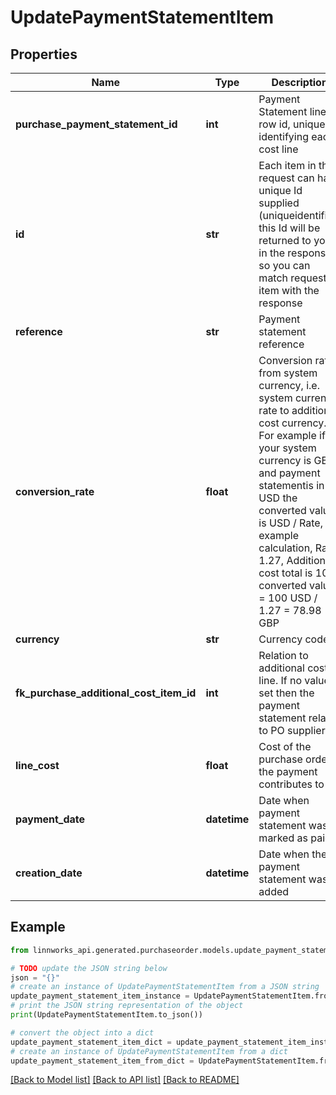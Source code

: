 # UpdatePaymentStatementItem


## Properties

Name | Type | Description | Notes
------------ | ------------- | ------------- | -------------
**purchase_payment_statement_id** | **int** | Payment Statement line row id, uniquely identifying each cost line | [optional] 
**id** | **str** | Each item in the request can have unique Id supplied (uniqueidentifier) this Id will be returned to you in the response so you can match request item with the response | [optional] 
**reference** | **str** | Payment statement reference | [optional] 
**conversion_rate** | **float** | Conversion rate from system currency, i.e. system currency rate to additional cost currency. For example if your system currency is GBP and payment statementis in USD the converted value is USD / Rate, example calculation, Rate 1.27, Additional cost total is 100, converted value &#x3D; 100 USD / 1.27 &#x3D; 78.98 GBP | [optional] 
**currency** | **str** | Currency code | [optional] 
**fk_purchase_additional_cost_item_id** | **int** | Relation to additional cost line. If no value is set then the payment statement relates to PO supplier | [optional] 
**line_cost** | **float** | Cost of the purchase order the payment contributes to | [optional] 
**payment_date** | **datetime** | Date when payment statement was marked as paid | [optional] 
**creation_date** | **datetime** | Date when the payment statement was added | [optional] 

## Example

```python
from linnworks_api.generated.purchaseorder.models.update_payment_statement_item import UpdatePaymentStatementItem

# TODO update the JSON string below
json = "{}"
# create an instance of UpdatePaymentStatementItem from a JSON string
update_payment_statement_item_instance = UpdatePaymentStatementItem.from_json(json)
# print the JSON string representation of the object
print(UpdatePaymentStatementItem.to_json())

# convert the object into a dict
update_payment_statement_item_dict = update_payment_statement_item_instance.to_dict()
# create an instance of UpdatePaymentStatementItem from a dict
update_payment_statement_item_from_dict = UpdatePaymentStatementItem.from_dict(update_payment_statement_item_dict)
```
[[Back to Model list]](../README.md#documentation-for-models) [[Back to API list]](../README.md#documentation-for-api-endpoints) [[Back to README]](../README.md)


